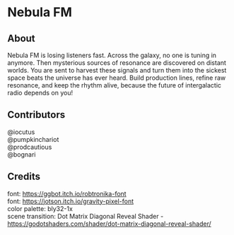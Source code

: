 
# Nebula FM

## About
Nebula FM is losing listeners fast. Across the galaxy, no one is tuning in anymore. Then mysterious sources of resonance are discovered on distant worlds. You are sent to harvest these signals and turn them into the sickest space beats the universe has ever heard. Build production lines, refine raw resonance, and keep the rhythm alive, because the future of intergalactic radio depends on you!

## Contributors 
@iocutus  
@pumpkinchariot  
@prodcautious  
@bognari  

## Credits
font: https://ggbot.itch.io/robtronika-font  
font: https://jotson.itch.io/gravity-pixel-font  
color palette: bly32-1x  
scene transition: Dot Matrix Diagonal Reveal Shader - https://godotshaders.com/shader/dot-matrix-diagonal-reveal-shader/  
